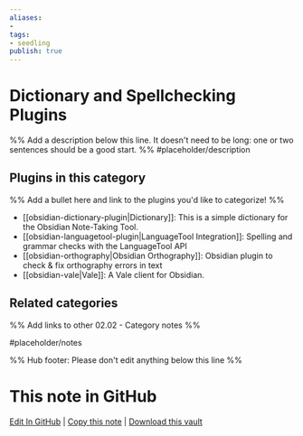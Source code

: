 ```yaml
---
aliases:
- 
tags: 
- seedling 
publish: true
---
```



# Dictionary and Spellchecking Plugins

%% Add a description below this line. It doesn't need to be long: one or two sentences should be a good start. %%
#placeholder/description 

## Plugins in this category

%% Add a bullet here and link to the plugins you'd like to categorize! %%

- [[obsidian-dictionary-plugin|Dictionary]]: This is a simple dictionary for the Obsidian Note-Taking Tool.
- [[obsidian-languagetool-plugin|LanguageTool Integration]]: Spelling and grammar checks with the LanguageTool API
- [[obsidian-orthography|Obsidian Orthography]]: Obsidian plugin to check & fix orthography errors in text
- [[obsidian-vale|Vale]]: A Vale client for Obsidian.

## Related categories

%% Add links to other 02.02 - Category notes %%

#placeholder/notes

%% Hub footer: Please don't edit anything below this line %%

# This note in GitHub

<span class="git-footer">[Edit In GitHub](https://github.dev/obsidian-community/obsidian-hub/blob/main/02%20-%20Community%20Expansions/02.01%20Plugins%20by%20Category/Dictionary%20and%20Spellchecking%20Plugins.md "git-hub-edit-note") | [Copy this note](https://raw.githubusercontent.com/obsidian-community/obsidian-hub/main/02%20-%20Community%20Expansions/02.01%20Plugins%20by%20Category/Dictionary%20and%20Spellchecking%20Plugins.md "git-hub-copy-note") | [Download this vault](https://github.com/obsidian-community/obsidian-hub/archive/refs/heads/main.zip "git-hub-download-vault") </span>
